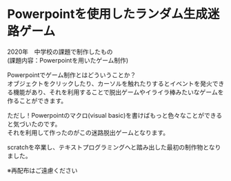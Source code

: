 # Powerpointを使用したランダム生成迷路ゲーム

2020年　中学校の課題で制作したもの<br>
(課題内容：Powerpointを用いたゲーム制作)

Powerpointでゲーム制作とはどういうことか？<br>
オブジェクトをクリックしたり、カーソルを触れたりするとイベントを発火できる機能があり、それを利用することで脱出ゲームやイライラ棒みたいなゲームを作ることができます。

ただし！Powerpointのマクロ(visual basic)を書けばもっと色々なことができると気づいたのです。<br>
それを利用して作ったのがこの迷路脱出ゲームとなります。

scratchを卒業し、テキストプログラミングへと踏み出した最初の制作物となりました。

※再配布はご遠慮ください
